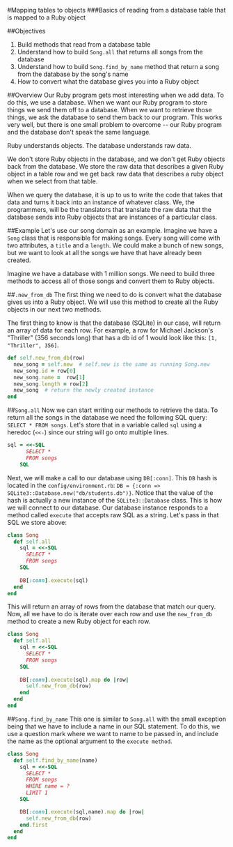 #Mapping tables to objects 
###Basics of reading from a database table that is mapped to a Ruby object


##Objectives
1. Build methods that read from a database table
2. Understand how to build `Song.all` that returns all songs from the database
3. Understand how to build `Song.find_by_name` method that return a song from the database by the song's name
4. How to convert what the database gives you into a Ruby object

##Overview
Our Ruby program gets most interesting when we add data. To do this, we use a database. When we want our Ruby program to store things we send them off to a database. When we want to retrieve those things, we ask the database to send them back to our program. This works very well, but there is one small problem to overcome -- our Ruby program and the database don't speak the same language.

Ruby understands objects. The database understands raw data.

We don't store Ruby objects in the database, and we don't get Ruby objects back from the database. We store the raw data that describes a given Ruby object in a table row and we get back raw data that describes a ruby object when we select from that table. 

When we query the database, it is up to us to write the code that takes that data and turns it back into an instance of whatever class. We, the programmers, will be the translators that translate the raw data that the database sends into Ruby objects that are instances of a particular class.

##Example
Let's use our song domain as an example. Imagine we have a `Song` class that is responsible for making songs. Every song will come with two attributes, a `title` and a `length`. We could make a bunch of new songs, but we want to look at all the songs we have that have already been created.

Imagine we have a database with 1 million songs. We need to build three methods to access all of those songs and convert them to Ruby objects.

##`.new_from_db`
The first thing we need to do is convert what the database gives us into a Ruby object. We will use this method to create all the Ruby objects in our next two methods.

The first thing to know is that the database (SQLite) in our case, will return an array of data for each row. For example, a row for Michael Jackson's "Thriller" (356 seconds long) that has a db id of 1 would look like this: `[1, "Thriller", 356]`.

```ruby
def self.new_from_db(row)
  new_song = self.new  # self.new is the same as running Song.new
  new_song.id = row[0]
  new_song.name =  row[1]
  new_song.length = row[2]
  new_song  # return the newly created instance
end
```

##`Song.all` 
Now we can start writing our methods to retrieve the data. To return all the songs in the database we need the following SQL query: `SELECT * FROM songs`. Let's store that in a variable called `sql` using a heredoc (`<<-`) since our string will go onto multiple lines.

```ruby
sql = <<-SQL
      SELECT *
      FROM songs
    SQL
```
Next, we will make a call to our database using `DB[:conn]`. This `DB` hash is located in the `config/environment.rb`: `DB = {:conn => SQLite3::Database.new("db/students.db")}`. Notice that the value of the hash is actually a new instance of the `SQLite3::Database` class. This is how we will connect to our database. Our database instance responds to a method called `execute` that accepts raw SQL as a string. Let's pass in that SQL we store above:

```ruby
class Song
  def self.all
    sql = <<-SQL
      SELECT *
      FROM songs
    SQL
    
    DB[:conn].execute(sql)
  end
end
```

This will return an array of rows from the database that match our query. Now, all we have to do is iterate over each row and use the `new_from_db` method to create a new Ruby object for each row.

```ruby
class Song
  def self.all
    sql = <<-SQL
      SELECT *
      FROM songs
    SQL
    
    DB[:conn].execute(sql).map do |row|
      self.new_from_db(row)
    end
  end
end
```

##`Song.find_by_name`
This one is similar to `Song.all` with the small exception being that we have to include a name in our SQL statement. To do this, we use a question mark where we want to name to be passed in, and include the name as the optional argument to the `execute method`.

```ruby
class Song
  def self.find_by_name(name)
    sql = <<-SQL
      SELECT *
      FROM songs
      WHERE name = ?
      LIMIT 1
    SQL

    DB[:conn].execute(sql,name).map do |row|
      self.new_from_db(row)
    end.first
  end
end
```

